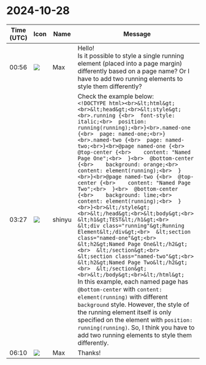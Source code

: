 # 2024-10-28

|Time (UTC)|Icon|Name|Message|
|---|---|---|---|
|00:56|![](https://secure.gravatar.com/avatar/8641be8a275579c1c30b5fa9ebda5fe2.jpg?s=72&d=https%3A%2F%2Fa.slack-edge.com%2Fdf10d%2Fimg%2Favatars%2Fava_0003-72.png)|Max|Hello!<br>Is it possible to style a single running element (placed into a page margin) differently based on a page name? Or I have to add two running elements to style them differently?|
|03:27|![](https://avatars.slack-edge.com/2018-04-27/354445776386_e258f5ed5ba887b08668_72.jpg)|shinyu|Check the example below:<br>```<!DOCTYPE html><br>&lt;html&gt;<br>&lt;head&gt;<br>&lt;style&gt;<br>.running {<br>  font-style: italic;<br>  position: running(running);<br>}<br>.named-one {<br>  page: named-one;<br>}<br>.named-two {<br>  page: named-two;<br>}<br>@page named-one {<br>  @top-center {<br>    content: "Named Page One";<br>  }<br>  @bottom-center {<br>    background: orange;<br>    content: element(running);<br>  }<br>}<br>@page named-two {<br>  @top-center {<br>    content: "Named Page Two";<br>  }<br>  @bottom-center {<br>    background: lime;<br>    content: element(running);<br>  }<br>}<br>&lt;/style&gt;<br>&lt;/head&gt;<br>&lt;body&gt;<br>  &lt;h1&gt;TEST&lt;/h1&gt;<br>  &lt;div class="running"&gt;Running Element&lt;/div&gt;<br>  &lt;section class="named-one"&gt;<br>    &lt;h2&gt;Named Page One&lt;/h2&gt;<br>  &lt;/section&gt;<br>  &lt;section class="named-two"&gt;<br>    &lt;h2&gt;Named Page Two&lt;/h2&gt;<br>  &lt;/section&gt;<br>&lt;/body&gt;<br>&lt;/html&gt;```<br>In this example, each named page has `@bottom-center` with `content: element(running)` with different `background` style. However, the style of the running element itself is only specified on the element with `position: running(running)`. So, I think you have to add two running elements to style them differently.|
|06:10|![](https://secure.gravatar.com/avatar/8641be8a275579c1c30b5fa9ebda5fe2.jpg?s=72&d=https%3A%2F%2Fa.slack-edge.com%2Fdf10d%2Fimg%2Favatars%2Fava_0003-72.png)|Max|Thanks!|
